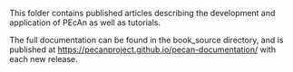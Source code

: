This folder contains published articles describing the development and application of PEcAn as well as tutorials. 

The full documentation can be found in the book_source directory, and is published at https://pecanproject.github.io/pecan-documentation/ with each new release. 
